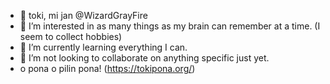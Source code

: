 - 👋 toki, mi jan @WizardGrayFire
- 👀 I’m interested in as many things as my brain can remember at a time. (I seem to collect hobbies)
- 🌱 I’m currently learning everything I can.
- 💞️ I’m not looking to collaborate on anything specific just yet.
- o pona o pilin pona! (https://tokipona.org/)
<!---
WizardGrayFire/WizardGrayFire is a ✨ special ✨ repository because its `README.md` (this file) appears on your GitHub profile.
You can click the Preview link to take a look at your changes.
--->
